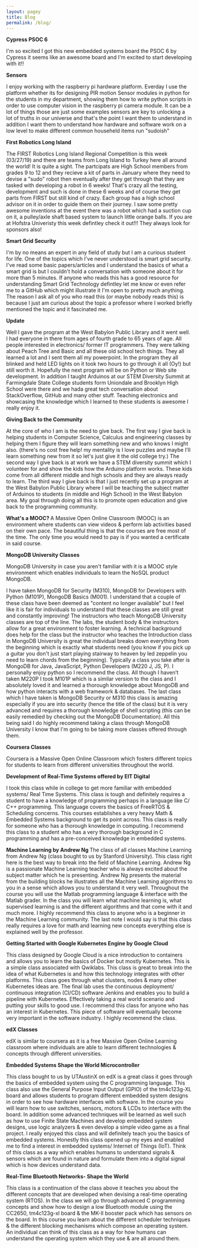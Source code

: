 ```yaml
---
layout: pagey
title: Blog
permalink: /blog/
---
```


<b> Cypress PSOC 6 </b>

I'm so excited I got this new embedded systems board the PSOC 6 by Cypress it seems like an awesome board and I'm excited to start developing with it!!


<b> Sensors </b>

I enjoy working with the raspberry pi hardware platform. Everday I use the platform whether its for designing PIR motion Sensor modules in python for the students in my department, showing them how to write python scripts in order to use computer vision in the raspberry pi camera module. It can be a lot of things those are just some examples sensors are key to unlocking a lot of truths in our universe and that's the point I want them to understand in addition I want them to understand how hardware and software work on a low level to make different common househeld items run "sudoish"

<b> First Robotics Long Island </b> 

The FIRST Robotics Long Island Regional Competition is this week (03/27/19) and there are teams from Long Island to Turkey here all around the world! It is quite a sight. The partcipats are High School members from grades 9 to 12 and they recieve a kit of parts in January where they need to devise a "sudo" robot then eventually after they get through that they are tasked with developing a robot in 6 weeks! That's crazy all the testing, development and such is done in these 6 weeks and of course they get parts from FIRST but still kind of crazy. Each group has a high school advisor on it in order to guide them on their journey. I saw some pretty awesome inventions at the event there was a robot which had a suction cup on it, a pulley/axle shaft based system to launch little orange balls. If you are at Hofstra Univeristy this week defintley check it out!!! They always look for sponsors also! 


<b> Smart Grid Security </b>

I'm by no means an expert in any field of study but I am a curious student for life. One of the topics which I've never understood is smart grid security. I've read some basic papers/articles and I understand the basics of what a smart grid is but I couldn't hold a conversation with someone about it for more than 5 minutes. If anyone who reads this has a good resource for understanding Smart Grid Technology defintley let me know or even refer me to a GitHub which might illustrate it I'm open to pretty much anything. The reason I ask all of you who read this (or maybe nobody reads this) is because I just am curious about the topic a professor where I worked briefly mentioned the topic and it fascinated me. 
 
<b> Update </b> 

Well I gave the program at the West Babylon Public Library and it went well. I had everyone in there from ages of fourth grade to 65 years of age. All people interested in electronics/ former IT programmers. They were talking about Peach Tree and Basic and all these old school tech things. They all learned a lot and I sent them all my powerpoint. In the program they all blinked and held LED lights on it took two hours to go through it all (Oy!) but still worth it. Hopefully the next program will be on Python or Web site development. In addition I taught Arduinos at our STEM Diversity Summit at Farmingdale State College students form Uniondale and Brooklyn High School were there and we hada great tech conversation about StackOverflow, GitHub and many other stuff. Teaching electronics and showcasing the knowledge which I learned to these students is awesome I really enjoy it.

<b>Giving Back to the Community</b>

At the core of who I am is the need to give back. The first way I give back is helping students in Computer Science, Calculus and engineering classes by helping them I figure they will learn something new and who knows I might also. (there's no cost free help! my mentality is I love puzzles and maybe I'll learn something new from it so let's just give it the old college try.) The second way I give back is at work we have a STEM diversity summit which I volunteer for and show the kids how the Arduino platform works. These kids come from all different middle and high schools and they are always ready to learn. The third way I give back is that I just recently set up a program at the West Babylon Public Library where I will be teaching the subject matter of Arduinos to students (in middle and High School) in the West Babylon area. My goal through doing all this is to promote open education and give back to the programming community. 

<b> What's a MOOC? </b>
A Massive Open Online Classroom (MOOC) is an environment where students can view videos & perform lab activities based on their own pace. The beautiful thing is that the courses are free most of the time. The only time you would need to pay is if you wanted a certificate in said course.

<b>MongoDB University Classes</b>

MongoDB University in case you aren't familiar with it is a MOOC style environment which enables individuals to learn the NoSQL product MongoDB. 

I have taken MongoDB for Security (M310), MongoDB for Developers with Python (M101P), MongoDB Basics (M001). I understand that a couple of these class have been deemed as "content no longer available" but I feel like it is fair for individuals to understand that these classes are still great and constantly improving! The instructors who teach MongoDB University classes are top of the line. The labs, the student body & the instructors allow for a great environment to foster learning. A technical background does help for the class but the instructor who teaches the Introduction class in MongoDB University is great the individual breaks down everything from the beginning which is exactly what students need (you know if you pick up a guitar you don't just start playing stairway to heaven by led zeppelin you need to learn chords from the beginning). Typically a class you take after is MongoDB for Java, JavaScript, Python Developers (M220 J, JS, P). I personally enjoy python so I recommend the class. All though I haven’t taken M220P I took M101P which is a similar version to the class and I absolutely loved it and learned a thorough knowledge about MongoDB and how python interacts with a web framework & databases. The last class which I have taken is MongoDB Security or M310 this class is amazing especially if you are into security (hence the title of the class) but it is very advanced and requires a thorough knowledge of shell scripting (this can be easily remedied by checking out the MongoDB Documentation). All this being said I do highly recommend taking a class through MongoDB University I know that I'm going to be taking more classes offered through them.
 
 <b> Coursera Classes </b>
 
 Coursera is a Massive Open Online Classroom which fosters different topics for students to learn from different universities throughout the world.
 
<b>Development of Real-Time Systems offered by EIT Digital</b>

I took this class while in college to get more familiar with embedded systems/ Real Time Systems. This class is tough and definitely requires a student to have a knowledge of programming perhaps in a language like C/ C++ programming. This language covers the basics of FreeRTOS & Scheduling concerns. This courses establishes a very heavy Math & Embedded Systems background to get its point across. This class is really for someone who has a thorough knowledge in computing. I recommend this class to a student who has a very thorough background in C programming and has a pre-conceived knowledge in embedded systems.
 
<b> Machine Learning by Andrew Ng </b>
The class of all classes Machine Learning from Andrew Ng (class bought to us by Stanford University). This class right here is the best way to break into the field of Machine Learning. Andrew Ng is a passionate Machine Learning teacher who is always excited about the subject matter which he is presenting. Andrew Ng presents the material from the building blocks he illustrates all the Machine Learning algorithms to you in a sense which allows you to understand it very well. Throughout the course you will use the Matlab programming language & interface with the Matlab grader. In the class you will learn what machine learning is, what supervised learning is and the different algorithms and that come with it and much more. I highly recommend this class to anyone who is a beginner in the Machine Learning community. The last note I would say is that this class really requires a love for math and learning new concepts everything else is explained well by the professor.

<b> Getting Started with Google Kubernetes Engine by Google Cloud </b>

This class designed by Google Cloud is a nice introduction to containers and allows you to learn the basics of Docker but mostly Kubernetes. This is a simple class associated with Qwiklabs. This class is great to break into the idea of what Kubernetes is and how this technology integrates with other platforms. This class goes through what clusters, nodes & many other Kubernetes ideas are. The final lab uses the continuous deployment/ continuous integration (CI/CD) software Jenkins and enables you to build a pipeline with Kubernetes. Effectively taking a real world scenario and putting your skills to good use. I recommend this class for anyone who has an interest in Kubernetes. This piece of software will eventually become very important in the software industry. I highly recommend the class.

 <b> edX Classes </b>
 
 edX is similar to coursera as it is a free Massive Open Online Learning classroom where individuals are able to learn different technologies & concepts through different universities.
 
 <b> Embedded Systems Shape the World Microcontroller</b>
 
 This class bought to us by UTAustinX on edX is a great class it goes through the basics of embedded system using the C programming language. This class also use the General Purpose Input Output (GPIO) of the tm4c123g-XL board and allows students to program different embedded system designs in order to see how hardware interfaces with software. In the course you will learn how to use switches, sensors, motors & LCDs to interface with the board. In addition some advanced techniques will be learned as well such as how to use Finite State Machines and develop embedded system designs, use logic analyzers & even develop a simple video game as a final project. I really enjoyed this class and will definitely teach you the basics of embedded systems. Honestly this class opened up my eyes and enabled me to find a interest in embedded systems/ Internet of Things (IoT). Think of this class as a way which enables humans to understand signals & sensors which are found in nature and formulate them into a digital signal which is how devices understand data.
 
 <b> Real-Time Bluetooth Networks- Shape the World</b> 
 
 This class is a continuation of the class above it teaches you about the different concepts that are developed when devising a real-time operating system (RTOS). In the class we will go through advanced C programming concepts and show how to design a low Bluetooth module using the CC2650, tm4c123g-xl board & the MK-II booster pack which has sensors on the board. In this course you learn about the different scheduler techniques & the different blocking mechanisms which compose an operating system. An individual can think of this class as a way for how humans can understand the operating system which they use & are all around them.
 

